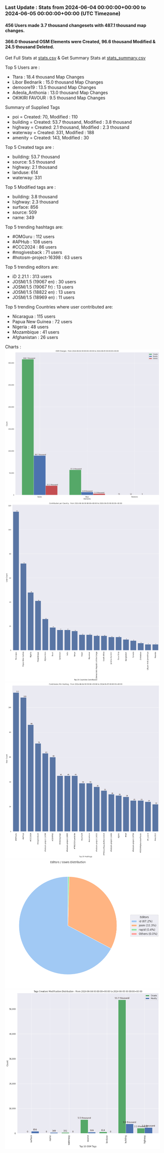 ### Last Update : Stats from 2024-06-04 00:00:00+00:00 to 2024-06-05 00:00:00+00:00 (UTC Timezone)

#### 456 Users made 3.7 thousand changesets with 487.1 thousand map changes.
#### 366.0 thousand OSM Elements were Created, 96.6 thousand Modified & 24.5 thousand Deleted.
Get Full Stats at [stats.csv](/stats/hotosm/Daily/stats.csv)
 & Get Summary Stats at [stats_summary.csv](/stats/hotosm/Daily/stats_summary.csv)

Top 5 Users are : 
- Ttara : 18.4 thousand Map Changes
- Libor Bednarik : 15.0 thousand Map Changes
- demoore19 : 13.5 thousand Map Changes
- Adeola_Anthonia : 13.0 thousand Map Changes
- OKIKIRI FAVOUR : 9.5 thousand Map Changes

Summary of Supplied Tags
- poi = Created: 70, Modified : 110
- building = Created: 53.7 thousand, Modified : 3.8 thousand
- highway = Created: 2.1 thousand, Modified : 2.3 thousand
- waterway = Created: 331, Modified : 188
- amenity = Created: 143, Modified : 30


Top 5 Created tags are :
- building: 53.7 thousand
- source: 5.5 thousand
- highway: 2.1 thousand
- landuse: 614
- waterway: 331


Top 5 Modified tags are :
- building: 3.8 thousand
- highway: 2.3 thousand
- surface: 856
- source: 509
- name: 349


Top 5 trending hashtags are:
- #OMGuru : 112 users
- #APHub : 108 users
- #CCC2024 : 86 users
- #msgivesback : 71 users
- #hotosm-project-16398 : 63 users


Top 5 trending editors are:
- iD 2.21.1 : 313 users
- JOSM/1.5 (19067 en) : 30 users
- JOSM/1.5 (19067 fr) : 13 users
- JOSM/1.5 (18822 en) : 13 users
- JOSM/1.5 (18969 en) : 11 users


Top 5 trending Countries where user contributed are:
- Nicaragua : 115 users
- Papua New Guinea : 72 users
- Nigeria : 48 users
- Mozambique : 41 users
- Afghanistan : 26 users


 Charts : 
![Alt text](./stats_osm_changes.png) 
![Alt text](./stats_users_per_country.png) 
![Alt text](./stats_users_per_hashtag.png) 
![Alt text](./stats_editors_pie_chart.png) 
![Alt text](./stats_tags.png) 
